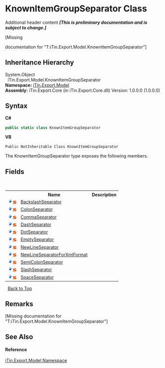 # KnownItemGroupSeparator Class
Additional header content _**\[This is preliminary documentation and is subject to change.\]**_

\[Missing <summary> documentation for "T:iTin.Export.Model.KnownItemGroupSeparator"\]


## Inheritance Hierarchy
System.Object<br />&nbsp;&nbsp;iTin.Export.Model.KnownItemGroupSeparator<br />
**Namespace:**&nbsp;<a href="ef57ffcc-e95e-b212-5a46-9aa6f5a3511f">iTin.Export.Model</a><br />**Assembly:**&nbsp;iTin.Export.Core (in iTin.Export.Core.dll) Version: 1.0.0.0 (1.0.0.0)

## Syntax

**C#**<br />
``` C#
public static class KnownItemGroupSeparator
```

**VB**<br />
``` VB
Public NotInheritable Class KnownItemGroupSeparator
```

The KnownItemGroupSeparator type exposes the following members.


## Fields
&nbsp;<table><tr><th></th><th>Name</th><th>Description</th></tr><tr><td>![Public field](media/pubfield.gif "Public field")![Static member](media/static.gif "Static member")</td><td><a href="c25c62ca-50eb-1423-94bd-178d78b9b669">BackslashSeparator</a></td><td /></tr><tr><td>![Public field](media/pubfield.gif "Public field")![Static member](media/static.gif "Static member")</td><td><a href="acbaf0cf-e2e8-6fa1-5a95-62229b5066b9">ColonSeparator</a></td><td /></tr><tr><td>![Public field](media/pubfield.gif "Public field")![Static member](media/static.gif "Static member")</td><td><a href="1ed1e203-578e-00e2-07f9-0748ddd5f5aa">CommaSeparator</a></td><td /></tr><tr><td>![Public field](media/pubfield.gif "Public field")![Static member](media/static.gif "Static member")</td><td><a href="ed213169-37f2-7964-a62d-2829d1dbd673">DashSeparator</a></td><td /></tr><tr><td>![Public field](media/pubfield.gif "Public field")![Static member](media/static.gif "Static member")</td><td><a href="40e43a98-d356-f5f7-f6a4-8f1cd4d886ec">DotSeparator</a></td><td /></tr><tr><td>![Public field](media/pubfield.gif "Public field")![Static member](media/static.gif "Static member")</td><td><a href="1ebcf6e8-ae44-b56d-ff6e-bd6bc7139d21">EmptySeparator</a></td><td /></tr><tr><td>![Public field](media/pubfield.gif "Public field")![Static member](media/static.gif "Static member")</td><td><a href="dde562c4-aac0-a69e-7a6c-c686cdab3f49">NewLineSeparator</a></td><td /></tr><tr><td>![Public field](media/pubfield.gif "Public field")![Static member](media/static.gif "Static member")</td><td><a href="4edc1029-72a6-96ff-8f1f-ee22af455799">NewLineSeparatorForXmlFormat</a></td><td /></tr><tr><td>![Public field](media/pubfield.gif "Public field")![Static member](media/static.gif "Static member")</td><td><a href="b73ac2c4-ec80-9551-7d62-ddf5be74108c">SemiColonSeparator</a></td><td /></tr><tr><td>![Public field](media/pubfield.gif "Public field")![Static member](media/static.gif "Static member")</td><td><a href="db1faf8f-88d6-c7c4-8508-9b8fcbbe2e79">SlashSeparator</a></td><td /></tr><tr><td>![Public field](media/pubfield.gif "Public field")![Static member](media/static.gif "Static member")</td><td><a href="d7e9da38-9b10-a315-70d3-352f776da6b0">SpaceSeparator</a></td><td /></tr></table>&nbsp;
<a href="#knownitemgroupseparator-class">Back to Top</a>

## Remarks
\[Missing <remarks> documentation for "T:iTin.Export.Model.KnownItemGroupSeparator"\]

## See Also


#### Reference
<a href="ef57ffcc-e95e-b212-5a46-9aa6f5a3511f">iTin.Export.Model Namespace</a><br />